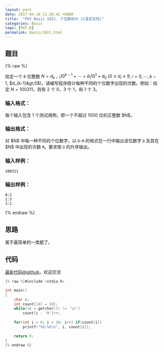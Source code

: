 ```yaml
---
layout: post
date: 2017-04-18 11:26:42 +0800
title:  "PAT Basic 1021. 个位数统计 (C语言实现)"
categories: Basic
tags: [PAT-B]
permalink: Basic/1021.html
---
```


## 题目

{% raw %}<div class="ques-view"><p>给定一个 <span>$k$</span> 位整数 <span>$N = d_{k-1}10^{k-1} + \cdots + d_1 10^1 + d_0$</span> (<span>$0\le d_i \le 9$</span>, <span>$i=0,\cdots ,k-1$</span>, <span>$d_{k-1}&gt;0$</span>)，请编写程序统计每种不同的个位数字出现的次数。例如：给定 <span>$N = 100311$</span>，则有 2 个 0，3 个 1，和 1 个 3。</p>
<h3 id="-">输入格式：</h3>
<p>每个输入包含 1 个测试用例，即一个不超过 1000 位的正整数 <span>$N$</span>。</p>
<h3 id="-">输出格式：</h3>
<p>对 <span>$N$</span> 中每一种不同的个位数字，以 <code>D:M</code> 的格式在一行中输出该位数字 <code>D</code> 及其在 <span>$N$</span> 中出现的次数 <code>M</code>。要求按 <code>D</code> 的升序输出。</p>
<h3 id="-">输入样例：</h3>
<pre><code class="lang-in">100311
</code></pre>
<h3 id="-">输出样例：</h3>
<pre><code class="lang-out">0:2
1:3
3:1
</code></pre>
</div>{% endraw %}

## 思路

属于最简单的一类题了。

## 代码

[最新代码@github](https://github.com/OliverLew/PAT/blob/master/PATBasic/1021.c)，欢迎交流
```c
{% raw %}#include <stdio.h>

int main()
{
    char c;
    int count[10] = {0};
    while((c = getchar()) != '\n')
        count[c - '0']++;
    
    for(int i = 0; i < 10; i++) if(count[i])
        printf("%d:%d\n", i, count[i]);
    
    return 0;
}
{% endraw %}
```